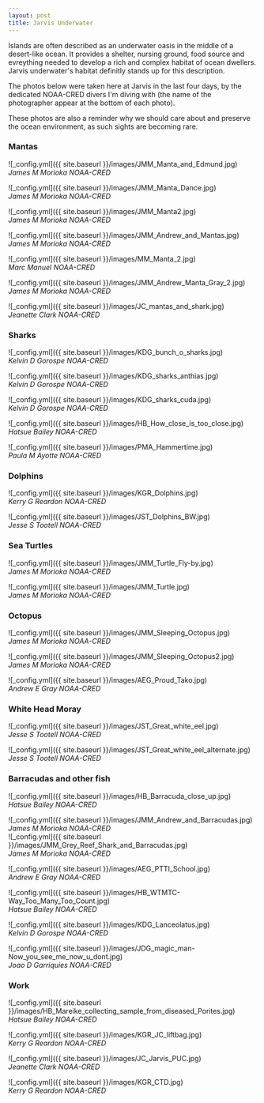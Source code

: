 ```yaml
---
layout: post
title: Jarvis Underwater
---
```


Islands are often described as an underwater oasis in the middle of a desert-like ocean. It provides a shelter, nursing ground, food source and evreything needed to develop a rich and complex habitat of ocean dwellers.  
Jarvis underwater's habitat definitly stands up for this description.  

The photos below were taken here at Jarvis in the last four days, by the dedicated NOAA-CRED divers I'm diving with (the name of the photographer appear at the bottom of each photo).  

These photos are also a reminder why we should care about and preserve the ocean environment, as such sights are becoming rare.  

### Mantas
![_config.yml]({{ site.baseurl }}/images/JMM_Manta_and_Edmund.jpg)  
_James M Morioka NOAA-CRED_  

![_config.yml]({{ site.baseurl }}/images/JMM_Manta_Dance.jpg)  
_James M Morioka NOAA-CRED_  

![_config.yml]({{ site.baseurl }}/images/JMM_Manta2.jpg)  
_James M Morioka NOAA-CRED_  

![_config.yml]({{ site.baseurl }}/images/JMM_Andrew_and_Mantas.jpg)  
_James M Morioka NOAA-CRED_  

![_config.yml]({{ site.baseurl }}/images/MM_Manta_2.jpg)  
_Marc Manuel NOAA-CRED_  

![_config.yml]({{ site.baseurl }}/images/JMM_Andrew_Manta_Gray_2.jpg)  
_James M Morioka NOAA-CRED_  

![_config.yml]({{ site.baseurl }}/images/JC_mantas_and_shark.jpg)  
_Jeanette Clark NOAA-CRED_  

### Sharks
![_config.yml]({{ site.baseurl }}/images/KDG_bunch_o_sharks.jpg)  
_Kelvin D Gorospe NOAA-CRED_  

![_config.yml]({{ site.baseurl }}/images/KDG_sharks_anthias.jpg)  
_Kelvin D Gorospe NOAA-CRED_  

![_config.yml]({{ site.baseurl }}/images/KDG_sharks_cuda.jpg)  
_Kelvin D Gorospe NOAA-CRED_  

![_config.yml]({{ site.baseurl }}/images/HB_How_close_is_too_close.jpg)  
_Hatsue Bailey NOAA-CRED_  

![_config.yml]({{ site.baseurl }}/images/PMA_Hammertime.jpg)  
_Paula M Ayotte NOAA-CRED_  

### Dolphins
![_config.yml]({{ site.baseurl }}/images/KGR_Dolphins.jpg)  
_Kerry G Reardon NOAA-CRED_  

![_config.yml]({{ site.baseurl }}/images/JST_Dolphins_BW.jpg)  
_Jesse S Tootell NOAA-CRED_  

### Sea Turtles
![_config.yml]({{ site.baseurl }}/images/JMM_Turtle_Fly-by.jpg)  
_James M Morioka NOAA-CRED_  

![_config.yml]({{ site.baseurl }}/images/JMM_Turtle.jpg)  
_James M Morioka NOAA-CRED_  

### Octopus
![_config.yml]({{ site.baseurl }}/images/JMM_Sleeping_Octopus.jpg)  
_James M Morioka NOAA-CRED_  

![_config.yml]({{ site.baseurl }}/images/JMM_Sleeping_Octopus2.jpg)  
_James M Morioka NOAA-CRED_  

![_config.yml]({{ site.baseurl }}/images/AEG_Proud_Tako.jpg)  
_Andrew E Gray NOAA-CRED_  

### White Head Moray
![_config.yml]({{ site.baseurl }}/images/JST_Great_white_eel.jpg)  
_Jesse S Tootell NOAA-CRED_  

![_config.yml]({{ site.baseurl }}/images/JST_Great_white_eel_alternate.jpg)  
_Jesse S Tootell NOAA-CRED_  

### Barracudas and other fish
![_config.yml]({{ site.baseurl }}/images/HB_Barracuda_close_up.jpg)  
_Hatsue Bailey NOAA-CRED_  

![_config.yml]({{ site.baseurl }}/images/JMM_Andrew_and_Barracudas.jpg)  
_James M Morioka NOAA-CRED_  
![_config.yml]({{ site.baseurl }}/images/JMM_Grey_Reef_Shark_and_Barracudas.jpg)  
_James M Morioka NOAA-CRED_  

![_config.yml]({{ site.baseurl }}/images/AEG_PTTI_School.jpg)  
_Andrew E Gray NOAA-CRED_  

![_config.yml]({{ site.baseurl }}/images/HB_WTMTC-Way_Too_Many_Too_Count.jpg)  
_Hatsue Bailey NOAA-CRED_  

![_config.yml]({{ site.baseurl }}/images/KDG_Lanceolatus.jpg)  
_Kelvin D Gorospe NOAA-CRED_  

![_config.yml]({{ site.baseurl }}/images/JDG_magic_man-Now_you_see_me_now_u_dont.jpg)  
_Joao D Garriquies NOAA-CRED_  

### Work
![_config.yml]({{ site.baseurl }}/images/HB_Mareike_collecting_sample_from_diseased_Porites.jpg)  
_Hatsue Bailey NOAA-CRED_  

![_config.yml]({{ site.baseurl }}/images/KGR_JC_liftbag.jpg)  
_Kerry G Reardon NOAA-CRED_  

![_config.yml]({{ site.baseurl }}/images/JC_Jarvis_PUC.jpg)  
_Jeanette Clark NOAA-CRED_  

![_config.yml]({{ site.baseurl }}/images/KGR_CTD.jpg)  
_Kerry G Reardon NOAA-CRED_  
